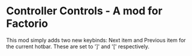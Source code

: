 # Controller Controls - A mod for Factorio

This mod simply adds two new keybinds: Next item and Previous item for the current hotbar. These are set to ']' and '[' respectively.